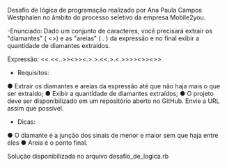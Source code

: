 Desafio de lógica de programação realizado por Ana Paula Campos Westphalen no âmbito do processo seletivo da empresa Mobile2you.

-Enunciado:
Dado um conjunto de caracteres, você precisará extrair os "diamantes" ( <>) e as "areias" ( . ) da expressão e no final exibir a quantidade de diamantes extraídos.

Expressão: <<.<<..>><>><.>.>.<<.>.<.>>>><>><>>

- Requisitos:

● Extrair os diamantes e areias da expressão até que não haja mais o que ser extraído;
● Exibir a quantidade de diamantes extraídos;
● O projeto deve ser disponibilizado em um repositório aberto no GitHub. Envie a URL assim que
possível.

- Dicas:

● O diamante é a junção dos sinais de menor e maior sem que haja entre eles
● Areia é o ponto final.

Solução disponibilizada no arquivo desafio_de_logica.rb
